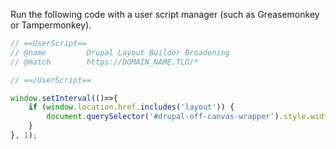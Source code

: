 Run the following code with a user script manager (such as Greasemonkey or Tampermonkey).

```js
// ==UserScript==
// @name         Drupal Layout Builder Broadening
// @match        https://DOMAIN_NAME.TLD/*

// ==/UserScript==

window.setInterval(()=>{
    if (window.location.href.includes('layout')) {
        document.querySelector('#drupal-off-canvas-wrapper').style.width = "600px";
    }
}, 1);
```
